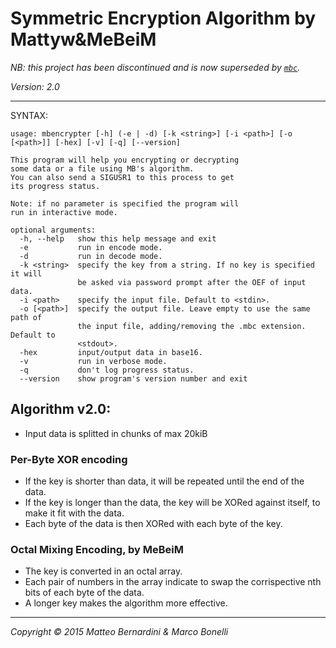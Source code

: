 # Symmetric Encryption Algorithm by Mattyw&MeBeiM

*NB: this project has been discontinued and is now superseded by [`mbc`][mbc-link].*

*Version: 2.0*

___________________________________________________________________________________________

SYNTAX:

```
usage: mbencrypter [-h] (-e | -d) [-k <string>] [-i <path>] [-o [<path>]] [-hex] [-v] [-q] [--version]

This program will help you encrypting or decrypting
some data or a file using MB's algorithm.
You can also send a SIGUSR1 to this process to get
its progress status.

Note: if no parameter is specified the program will
run in interactive mode.

optional arguments:
  -h, --help   show this help message and exit
  -e           run in encode mode.
  -d           run in decode mode.
  -k <string>  specify the key from a string. If no key is specified it will
               be asked via password prompt after the OEF of input data.
  -i <path>    specify the input file. Default to <stdin>.
  -o [<path>]  specify the output file. Leave empty to use the same path of
               the input file, adding/removing the .mbc extension. Default to
               <stdout>.
  -hex         input/output data in base16.
  -v           run in verbose mode.
  -q           don't log progress status.
  --version    show program's version number and exit
```


## Algorithm v2.0: ##

- Input data is splitted in chunks of max 20kiB

### Per-Byte XOR encoding ###
- If the key is shorter than data, it will be repeated until the end of the data.
- If the key is longer than the data, the key will be XORed against itself, to make it fit with the data.
- Each byte of the data is then XORed with each byte of the key.

### Octal Mixing Encoding, by MeBeiM ###
- The key is converted in an octal array.
- Each pair of numbers in the array indicate to swap the corrispective nth bits of each byte of the data.
- A longer key makes the algorithm more effective.

____________________________________________________________________________________________

*Copyright © 2015 Matteo Bernardini & Marco Bonelli*


[mbc-link]: https://github.com/mttbernardini/mbc
